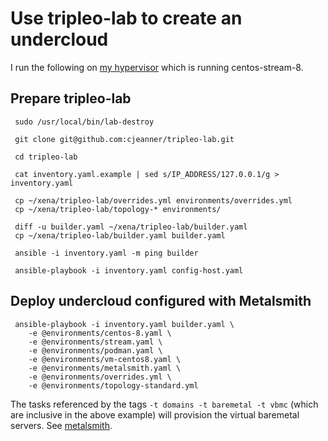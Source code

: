 # Use tripleo-lab to create an undercloud

I run the following on
[my hypervisor](http://blog.johnlikesopenstack.com/2018/08/pc-for-tripleo-quickstart.html)
which is running centos-stream-8.

## Prepare tripleo-lab

```
 sudo /usr/local/bin/lab-destroy

 git clone git@github.com:cjeanner/tripleo-lab.git

 cd tripleo-lab

 cat inventory.yaml.example | sed s/IP_ADDRESS/127.0.0.1/g > inventory.yaml

 cp ~/xena/tripleo-lab/overrides.yml environments/overrides.yml
 cp ~/xena/tripleo-lab/topology-* environments/

 diff -u builder.yaml ~/xena/tripleo-lab/builder.yaml
 cp ~/xena/tripleo-lab/builder.yaml builder.yaml

 ansible -i inventory.yaml -m ping builder

 ansible-playbook -i inventory.yaml config-host.yaml
```

## Deploy undercloud configured with Metalsmith

```
 ansible-playbook -i inventory.yaml builder.yaml \
    -e @environments/centos-8.yaml \
    -e @environments/stream.yaml \
    -e @environments/podman.yaml \
    -e @environments/vm-centos8.yaml \
    -e @environments/metalsmith.yaml \
    -e @environments/overrides.yml \
    -e @environments/topology-standard.yml
```

The tasks referenced by the tags `-t domains -t baremetal -t vbmc`
(which are inclusive in the above example) will provision the virtual
baremetal servers. See [metalsmith](../metalsmith/).

<!--
## Workarounds

I started getting the following when SSH'ing to a newly installed undercloud.
```
debug1: getpeername failed: Bad file descriptor
...
stdio forwarding failed
```
This started happening 10 Nov 2020 after updating TripleO lab from 9
Oct 2020. It's possibly related to these
https://github.com/cjeanner/tripleo-lab/commit/b874a9865158ad8afb39d4dba4d5b2bbc82c70b8
https://github.com/cjeanner/tripleo-lab/commit/224b7d06e93c5cbc8ece339f81bafd64f806b74b
I don't need that ssh config so I just remove out the undercloud section
```
grep -n '## BEGIN undercloud' .ssh/config
grep -n '## END undercloud' .ssh/config
sed -i -e '1,9d' .ssh/config
```

# https://bugs.launchpad.net/tripleo/+bug/1920215
sed -i s/tripleo_overcloud_node_import_introspect\\:\ false/tripleo_overcloud_node_import_introspect\\:\ true/g ~/.ansible/tripleo-operator-ansible/roles/tripleo_overcloud_node_import/defaults/main.yml

Because tripleo-ansible-operator imports ironic nodes
[without introspection](https://github.com/openstack/tripleo-operator-ansible/blob/master/roles/tripleo_overcloud_node_import/defaults/main.yml#L12)
I sometimes have tripleo-lab
[call it](https://github.com/cjeanner/tripleo-lab/blob/38f3ab758a75063d6fcabe8c24de1719fe2e29b8/roles/overcloud/tasks/baremetal.yaml#L61)
with `tripleo_overcloud_node_import_introspect: true`.

-->

